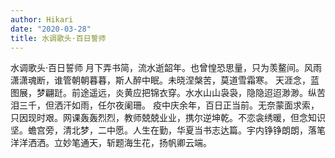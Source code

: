 ```yaml
---
author: Hikari
date: "2020-03-28"
title: 水调歌头·百日誓师
---
```


水调歌头·百日誓师
月下弄书简，流水逝韶年。也曾惶恐思量，只为羡鳌间。风雨潇潇魂断，谁管朝朝暮暮，斯人醉中眠。未晓涅槃苦，莫道雪霜寒。 天涯念，蓝图展，梦翩跹。前途遥远，炎黄应把锦衣穿。水水山山袅袅，隐隐迢迢渺渺。纵苦泪三千，但洒汗如雨，任尔夜阑珊。
疫中庆余年，百日正当前。无奈蒙面求索，只因现时艰。网课轰轰烈烈，教师兢兢业业，携尔逆坤乾。不恋衾绣暖，但念知识坚。蟾宫旁，清北梦，二中愿。人生在勤，华夏当书志达篇。宇内铮铮朗朗，落笔洋洋洒洒。立妙笔通天，斩题海生花，扬帆卿云端。
